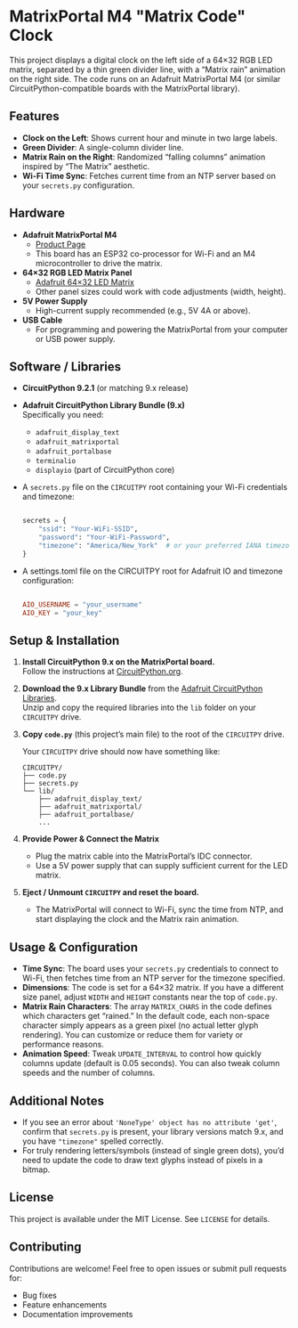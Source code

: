 
# MatrixPortal M4 "Matrix Code" Clock

This project displays a digital clock on the left side of a 64×32 RGB LED matrix, separated by a thin green divider line, with a “Matrix rain” animation on the right side. The code runs on an Adafruit MatrixPortal M4 (or similar CircuitPython-compatible boards with the MatrixPortal library).

## Features

- **Clock on the Left**: Shows current hour and minute in two large labels.
- **Green Divider**: A single-column divider line.
- **Matrix Rain on the Right**: Randomized “falling columns” animation inspired by “The Matrix” aesthetic.
- **Wi-Fi Time Sync**: Fetches current time from an NTP server based on your `secrets.py` configuration.

## Hardware

- **Adafruit MatrixPortal M4**
  - [Product Page](https://www.adafruit.com/product/4745)
  - This board has an ESP32 co-processor for Wi-Fi and an M4 microcontroller to drive the matrix.
- **64×32 RGB LED Matrix Panel**
  - [Adafruit 64×32 LED Matrix](https://www.adafruit.com/product/2277)
  - Other panel sizes could work with code adjustments (width, height).
- **5V Power Supply**
  - High-current supply recommended (e.g., 5V 4A or above).
- **USB Cable**
  - For programming and powering the MatrixPortal from your computer or USB power supply.

## Software / Libraries

- **CircuitPython 9.2.1** (or matching 9.x release)
- **Adafruit CircuitPython Library Bundle (9.x)**  
  Specifically you need:
  - `adafruit_display_text`
  - `adafruit_matrixportal`
  - `adafruit_portalbase`
  - `terminalio`
  - `displayio` (part of CircuitPython core)
- A `secrets.py` file on the `CIRCUITPY` root containing your Wi-Fi credentials and timezone:
  
  ```python

  secrets = {
      "ssid": "Your-WiFi-SSID",
      "password": "Your-WiFi-Password",
      "timezone": "America/New_York"  # or your preferred IANA timezone
  }
  ```

- A settings.toml file on the CIRCUITPY root for Adafruit IO and timezone configuration:

  ```toml

  AIO_USERNAME = "your_username"
  AIO_KEY = "your_key"

  ```

## Setup & Installation

1. **Install CircuitPython 9.x on the MatrixPortal board.**  
   Follow the instructions at [CircuitPython.org](https://circuitpython.org/).

2. **Download the 9.x Library Bundle** from the [Adafruit CircuitPython Libraries](https://circuitpython.org/libraries).  
   Unzip and copy the required libraries into the `lib` folder on your `CIRCUITPY` drive.

3. **Copy `code.py`** (this project’s main file) to the root of the `CIRCUITPY` drive.

   Your `CIRCUITPY` drive should now have something like:

   ```plaintext
   CIRCUITPY/
   ├── code.py
   ├── secrets.py
   └── lib/
       ├── adafruit_display_text/
       ├── adafruit_matrixportal/
       ├── adafruit_portalbase/
       ...
   ```

4. **Provide Power & Connect the Matrix**  
   - Plug the matrix cable into the MatrixPortal’s IDC connector.  
   - Use a 5V power supply that can supply sufficient current for the LED matrix.

5. **Eject / Unmount `CIRCUITPY` and reset the board.**  
   - The MatrixPortal will connect to Wi-Fi, sync the time from NTP, and start displaying the clock and the Matrix rain animation.

## Usage & Configuration

- **Time Sync**: The board uses your `secrets.py` credentials to connect to Wi-Fi, then fetches time from an NTP server for the timezone specified.
- **Dimensions**: The code is set for a 64×32 matrix. If you have a different size panel, adjust `WIDTH` and `HEIGHT` constants near the top of `code.py`.
- **Matrix Rain Characters**: The array `MATRIX_CHARS` in the code defines which characters get “rained.” In the default code, each non-space character simply appears as a green pixel (no actual letter glyph rendering). You can customize or reduce them for variety or performance reasons.
- **Animation Speed**: Tweak `UPDATE_INTERVAL` to control how quickly columns update (default is 0.05 seconds). You can also tweak column speeds and the number of columns.

## Additional Notes

- If you see an error about `'NoneType' object has no attribute 'get'`, confirm that `secrets.py` is present, your library versions match 9.x, and you have `"timezone"` spelled correctly.
- For truly rendering letters/symbols (instead of single green dots), you’d need to update the code to draw text glyphs instead of pixels in a bitmap.

## License

This project is available under the MIT License. See `LICENSE` for details.

## Contributing

Contributions are welcome! Feel free to open issues or submit pull requests for:

- Bug fixes
- Feature enhancements
- Documentation improvements
